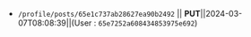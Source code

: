 - `/profile/posts/65e1c737ab28627ea90b2492` || **PUT**||2024-03-07T08:08:39||(User : `65e7252a608434853975e692`)

